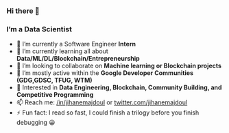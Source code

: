 ### Hi there 👋

### I’m a Data Scientist

- 🔭 I’m currently a Software Engineer **Intern** 
- 🌱 I’m currently learning all about **Data/ML/DL/Blockchain/Entrepreneurship**
- 👯 I’m looking to collaborate on **Machine learning or Blockchain projects**
- 🧩 I’m mostly active within the **Google Developer Communities (GDG,GDSC, TFUG, WTM)**
- 🎯 Interested in **Data Engineering, Blockchain, Community Building, and Competitive Programming**
- 📫 Reach me: [/in/jihanemajdoul](https://www.linkedin.com/in/jihanemajdoul/) or [twitter.com/jihanemajdoul](https://twitter.com/jihanemajdoul)
- ⚡ Fun fact: I read so fast, I could finish a trilogy before you finish debugging 😀
